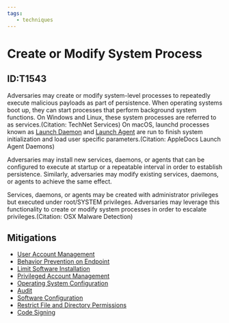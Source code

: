 ```yaml
---
tags:
   - techniques
---
```

# Create or Modify System Process
## ID:T1543
Adversaries may create or modify system-level processes to repeatedly execute malicious payloads as part of persistence. When operating systems boot up, they can start processes that perform background system functions. On Windows and Linux, these system processes are referred to as services.(Citation: TechNet Services) On macOS, launchd processes known as [Launch Daemon](techniques/T1543/004) and [Launch Agent](techniques/T1543/001) are run to finish system initialization and load user specific parameters.(Citation: AppleDocs Launch Agent Daemons) 

Adversaries may install new services, daemons, or agents that can be configured to execute at startup or a repeatable interval in order to establish persistence. Similarly, adversaries may modify existing services, daemons, or agents to achieve the same effect.  

Services, daemons, or agents may be created with administrator privileges but executed under root/SYSTEM privileges. Adversaries may leverage this functionality to create or modify system processes in order to escalate privileges.(Citation: OSX Malware Detection)  
## Mitigations
* [User Account Management](mitigations/M1018)
* [Behavior Prevention on Endpoint](mitigations/M1040)
* [Limit Software Installation](mitigations/M1033)
* [Privileged Account Management](mitigations/M1026)
* [Operating System Configuration](mitigations/M1028)
* [Audit](mitigations/M1047)
* [Software Configuration](mitigations/M1054)
* [Restrict File and Directory Permissions](mitigations/M1022)
* [Code Signing](mitigations/M1045)
